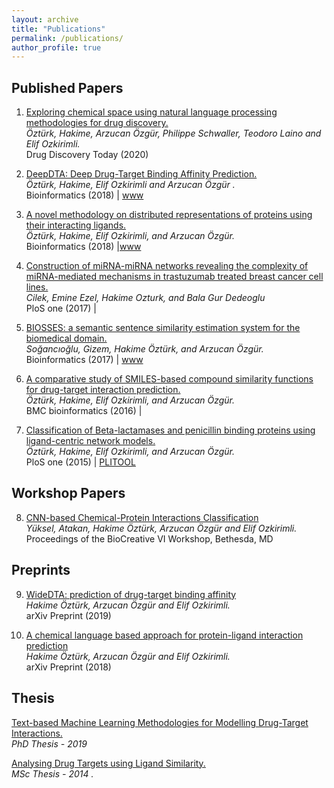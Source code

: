 ```yaml
---
layout: archive
title: "Publications"
permalink: /publications/
author_profile: true
---
```


## Published Papers

1. 	[Exploring chemical space using natural language processing methodologies for drug discovery.](https://www.sciencedirect.com/science/article/pii/S1359644620300465)  <br>
	*Öztürk, Hakime, Arzucan Özgür, Philippe Schwaller, Teodoro Laino and Elif Ozkirimli.*<br> 
	Drug Discovery Today (2020) 

2.   [DeepDTA: Deep Drug-Target Binding Affinity Prediction.](https://academic.oup.com/bioinformatics/article/34/17/i821/5093245)  <br>
	*Öztürk, Hakime, Elif Ozkirimli and Arzucan Özgür .*<br> 
	Bioinformatics (2018) | [www](https://cmpe.boun.edu.tr/~hakime.ozturk/deepdta.html)

3.   [A novel methodology on distributed representations of proteins using their interacting ligands.](https://academic.oup.com/bioinformatics/article-abstract/34/13/i295/5045707)  <br>
	*Öztürk, Hakime, Elif Ozkirimli, and Arzucan Özgür.*<br> 
	 Bioinformatics (2018) |[www](https://cmpe.boun.edu.tr/~hakime.ozturk/smilesvec.html)

4.   [Construction of miRNA-miRNA networks revealing the complexity of miRNA-mediated mechanisms in trastuzumab treated breast cancer cell lines.](https://www.ncbi.nlm.nih.gov/pmc/articles/PMC5628841/) <br>
	*Cilek, Emine Ezel, Hakime Ozturk, and Bala Gur Dedeoglu*<br>
	 PloS one (2017) |<br>
	
5.   [BIOSSES: a semantic sentence similarity estimation system for the biomedical domain.](https://academic.oup.com/bioinformatics/article-abstract/33/14/i49/3953954) <br> 
	*Soğancıoğlu, Gizem, Hakime Öztürk, and Arzucan Özgür.*<br>
	 Bioinformatics (2017)  | [www](http://tabilab.cmpe.boun.edu.tr/BIOSSES/)
     
6.   [A comparative study of SMILES-based compound similarity functions for drug-target interaction prediction.](https://bmcbioinformatics.biomedcentral.com/articles/10.1186/s12859-016-0977-x)<br> 
	*Öztürk, Hakime, Elif Ozkirimli, and Arzucan Özgür.* <br>
	 BMC bioinformatics (2016)  | 
  
7.   [Classification of Beta-lactamases and penicillin binding proteins using ligand-centric network models.](https://www.ncbi.nlm.nih.gov/pmc/articles/PMC4331424/) <br> 
	*Öztürk, Hakime, Elif Ozkirimli, and Arzucan Özgür.* <br>
	PloS one (2015) |  [PLITOOL](http://tabilab.cmpe.boun.edu.tr:8080/PLITOOL/faces/index.xhtml)
	 

## Workshop Papers

8.   [CNN-based Chemical-Protein Interactions Classification](http://www.biocreative.org/media/store/files/2018/BC6_track5_11.pdf) <br>
	*Yüksel, Atakan,  Hakime Öztürk, Arzucan Özgür  and Elif Ozkirimli.*<br> 
	Proceedings of the BioCreative VI Workshop, Bethesda, MD <br>


## Preprints

9.   [WideDTA: prediction of drug-target binding affinity](https://arxiv.org/abs/1902.04166) <br>
	*Hakime Öztürk, Arzucan Özgür  and Elif Ozkirimli.*<br> 
	arXiv Preprint (2019)

10.   [A chemical language based approach for protein-ligand interaction prediction](https://arxiv.org/abs/1811.00761) <br>
	*Hakime Öztürk, Arzucan Özgür  and Elif Ozkirimli.*<br> 
	arXiv Preprint (2018)


## Thesis

   [Text-based Machine Learning Methodologies for Modelling Drug-Target Interactions.](https://www.cmpe.boun.edu.tr/~hakime.ozturk/articles/phdthesis.pdf) <br>
	*PhD Thesis - 2019*<br> 


   [Analysing Drug Targets using Ligand Similarity.](https://www.cmpe.boun.edu.tr/~hakime.ozturk/articles/msthesis.pdf) <br>
	*MSc Thesis - 2014 .*<br> 

